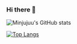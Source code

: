 ### Hi there 👋

<!--
**minjujuu/minjujuu** is a ✨ _special_ ✨ repository because its `README.md` (this file) appears on your GitHub profile.

Here are some ideas to get you started:

- 🔭 I’m currently working on ...
- 🌱 I’m currently learning ...
- 👯 I’m looking to collaborate on ...
- 🤔 I’m looking for help with ...
- 💬 Ask me about ...
- 📫 How to reach me: ...
- 😄 Pronouns: ...
- ⚡ Fun fact: ...
-->

![Minjujuu's GitHub stats](https://github-readme-stats.vercel.app/api?username=minjujuu&theme=material-palenight&show_icons=true)

[![Top Langs](https://github-readme-stats.vercel.app/api/top-langs/?username=minjujuu&layout=compact&theme=material-palenight&langs_count=8)](https://github.com/anuraghazra/github-readme-stats)

